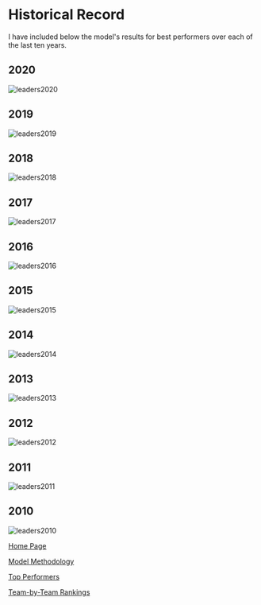 # Historical Record
I have included below the model's results for best performers over each of the last ten years. 

## 2020
![leaders2020](https://github.com/williamjackarnesen/nba-player-projections/raw/main/images/past_leaders/leaders2020.png)

## 2019
![leaders2019](https://github.com/williamjackarnesen/nba-player-projections/raw/main/images/past_leaders/leaders2019.png)

## 2018
![leaders2018](https://github.com/williamjackarnesen/nba-player-projections/raw/main/images/past_leaders/leaders2018.png)

## 2017
![leaders2017](https://github.com/williamjackarnesen/nba-player-projections/raw/main/images/past_leaders/leaders2017.png)

## 2016
![leaders2016](https://github.com/williamjackarnesen/nba-player-projections/raw/main/images/past_leaders/leaders2016.png)

## 2015
![leaders2015](https://github.com/williamjackarnesen/nba-player-projections/raw/main/images/past_leaders/leaders2015.png)

## 2014
![leaders2014](https://github.com/williamjackarnesen/nba-player-projections/raw/main/images/past_leaders/leaders2014.png)

## 2013
![leaders2013](https://github.com/williamjackarnesen/nba-player-projections/raw/main/images/past_leaders/leaders2013.png)

## 2012
![leaders2012](https://github.com/williamjackarnesen/nba-player-projections/raw/main/images/past_leaders/leaders2012.png)

## 2011
![leaders2011](https://github.com/williamjackarnesen/nba-player-projections/raw/main/images/past_leaders/leaders2011.png)

## 2010
![leaders2010](https://github.com/williamjackarnesen/nba-player-projections/raw/main/images/past_leaders/leaders2010.png)


<a href="https://williamjackarnesen.github.io/nba-player-projections/" title="Home">Home Page</a> 

<a href="https://williamjackarnesen.github.io/nba-player-projections/methodology" title="Methodology">Model Methodology</a> 

<a href="https://williamjackarnesen.github.io/nba-player-projections/rankings" title="Rankings">Top Performers</a>

<a href="https://williamjackarnesen.github.io/nba-player-projections/team_results" title="Team Rankings">Team-by-Team Rankings</a>
